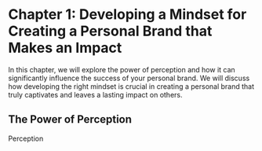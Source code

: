 Chapter 1: Developing a Mindset for Creating a Personal Brand that Makes an Impact
==================================================================================

In this chapter, we will explore the power of perception and how it can significantly influence the success of your personal brand. We will discuss how developing the right mindset is crucial in creating a personal brand that truly captivates and leaves a lasting impact on others.

The Power of Perception
-----------------------

Perception
